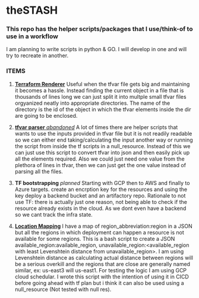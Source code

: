 # theSTASH

### This repo has the helper scripts/packages that I use/think-of to use in a workflow
I am planning to write scripts in python & GO. I will develop in one and will try to recreate in another.

### ITEMS
1) [**Terraform Renderer**](./tfvar_renderer/)
    Useful when the tfvar file gets big and maintaining it becomes a hassle. 
    Instead finding the current object in a file that is thousands of lines long we can just split it into multple small tfvar files orgyanized neatly into appropriate directories. 
    The name of the directory is the id of the object in which the tfvar elements inside the dir are going to be enclosed.

2) [**tfvar parser** *abandoned*](./tfvars_parser/README.md)
    A lot of times there are helper scripts that wants to use the inputs provided in tfvar file but it is not readily readable so we can either end taking/calculating the input another way or running the script from inside the tf scripts in a null_resource. Instead of this we can just use this script to convert tfvar into json and then easily pick up all the elements required. Also we could just need one value from the plethora of lines in tfvar, then we can just get the one value instead of parsing all the files.

3) **TF bootstrapping** *planned*
    Starting with GCP then to AWS and finally to Azure targets.
    create an encrption key for the resources and using the key deploy a backend bucket and an artifactory repo.
    Rationale to not use TF: there is actually just one reason, not being able to check if the resource already exists in the cloud. As we dont even have a backend so we cant track the infra state.

4) [**Location Mapping**](./location_mapping/)
    I have a map of region_abbreviation:region in a JSON but all the regions in which deployment can happen a resource is not available for some regions. 
    This is a bash script to create a JSON available_region:available_region, unavailable_region:\<available_region with least Levenshtein distance from unavailable_region\>.
    I am using Levenshtein distance as calculating actual distance between regions will be a serious overkill and the regions that are close are generally named similar, ex: us-east3 will us-east1.
    For testing the logic I am using GCP cloud schedular. I wrote this script with the intention of using it in CICD before going ahead with tf plan but i think it can also be used using a null_resource (Not tested with null res).
